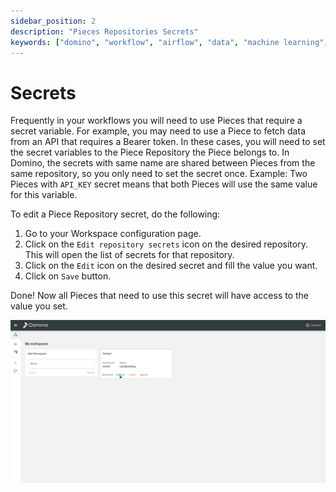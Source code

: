 ```yaml
---
sidebar_position: 2
description: "Pieces Repositories Secrets"
keywords: ["domino", "workflow", "airflow", "data", "machine learning", "ml", "data science", "data engineering", "dataops", "mlops", "devops", "kubernetes", "k8s", "helm", "python", "react", "typescript", "fastapi", "gitops", "docker", "github", "artifacthub", "pypi", "pip", "kind", "open source", "oss", "low code", "no code", "automation", "versio control", "collaboration", "monitoring", "orchestration", "data pipeline", "secrets"]
---
```


# Secrets

Frequently in your workflows you will need to use Pieces that require a secret variable. For example, you may need to use a Piece to fetch data from an API that requires a Bearer token. In these cases, you will need to set the secret variables to the Piece Repository the Piece belongs to. In Domino, the secrets with same name are shared between Pieces from the same repository, so you only need to set the secret once. Example: Two Pieces with `API_KEY` secret means that both Pieces will use the same value for this variable.

To edit a Piece Repository secret, do the following:
1. Go to your Workspace configuration page.
2. Click on the `Edit repository secrets` icon on the desired repository. This will open the list of secrets for that repository.
3. Click on the `Edit` icon on the desired secret and fill the value you want.
4. Click on `Save` button.

Done! Now all Pieces that need to use this secret will have access to the value you set.

![Edit repository secrets](/img/advanced_workflows/editing_secrets.gif)